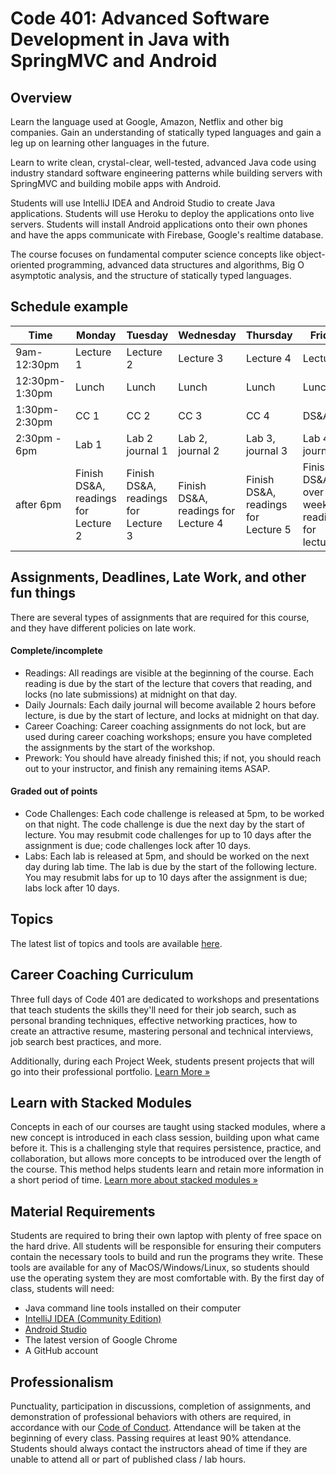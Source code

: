 # Code 401: Advanced Software Development in Java with SpringMVC and Android

## Overview

Learn the language used at Google, Amazon, Netflix and other big companies. Gain an understanding of statically typed languages and gain a leg up on learning other languages in the future.

Learn to write clean, crystal-clear, well-tested, advanced Java code using industry standard software engineering patterns while building servers with SpringMVC and building mobile apps with Android.

Students will use IntelliJ IDEA and Android Studio to create Java applications. Students will use Heroku to deploy the applications onto live servers. Students will install Android applications onto their own phones and have the apps communicate with Firebase, Google's realtime database.

The course focuses on fundamental computer science concepts like object-oriented programming, advanced data structures and algorithms, Big O asymptotic analysis, and the structure of statically typed languages.

## Schedule example

|Time   | Monday  | Tuesday |Wednesday|Thursday |Friday|
|-------|---------|---------|---------|---------|--------|
|9am-12:30pm|Lecture 1|Lecture 2|Lecture 3|Lecture 4|Lecture 5|
|12:30pm-1:30pm|Lunch    | Lunch   | Lunch   |Lunch    |Lunch    |
|1:30pm-2:30pm|CC 1   |CC 2   |CC 3   |CC 4   |DS&A   |
|2:30pm - 6pm| Lab 1 | Lab 2 journal 1| Lab 2, journal 2|Lab 3, journal 3|Lab 4, journal 4|
|after 6pm|Finish DS&A, readings for Lecture 2|Finish DS&A, readings for Lecture 3|Finish DS&A, readings for Lecture 4|Finish DS&A, readings for Lecture 5|Finish DS&A over weekend, readings for lecture 6|

## Assignments, Deadlines, Late Work, and other fun things

There are several types of assignments that are required for this course, and they have different policies on late work.

#### Complete/incomplete

* Readings: All readings are visible at the beginning of the course. Each reading is due by the start of the lecture that covers that reading, and locks (no late submissions) at midnight on that day.
* Daily Journals: Each daily journal will become available 2 hours before lecture, is due by the start of lecture, and locks at midnight on that day.
* Career Coaching: Career coaching assignments do not lock, but are used during career coaching workshops; ensure you have completed the assignments by the start of the workshop.
* Prework: You should have already finished this; if not, you should reach out to your instructor, and finish any remaining items ASAP.

#### Graded out of points

* Code Challenges: Each code challenge is released at 5pm, to be worked on that night. The code challenge is due the next day by the start of lecture. You may resubmit code challenges for up to 10 days after the assignment is due; code challenges lock after 10 days.
* Labs: Each lab is released at 5pm, and should be worked on the next day during lab time. The lab is due by the start of the following lecture. You may resubmit labs for up to 10 days after the assignment is due; labs lock after 10 days.

## Topics

The latest list of topics and tools are available [here](https://www.codefellows.org/courses/code-401/advanced-software-development-in-java-with-springmvc-and-android/#topics).

## Career Coaching Curriculum

Three full days of Code 401 are dedicated to workshops and presentations that teach students the skills they'll need for their job search, such as personal branding techniques, effective networking practices, how to create an attractive resume, mastering personal and technical interviews, job search best practices, and more.

Additionally, during each Project Week, students present projects that will go into their professional portfolio. [Learn More »](https://www.codefellows.org/get-a-software-development-job)

## Learn with Stacked Modules

Concepts in each of our courses are taught using stacked modules, where a new concept is introduced in each class session, building upon what came before it. This is a challenging style that requires persistence, practice, and collaboration, but allows more concepts to be introduced over the length of the course. This method helps students learn and retain more information in a short period of time. [Learn more about stacked modules »](https://www.codefellows.org/blog/how-to-accelerate-your-learning-with-stacked-modules)

## Material Requirements

Students are required to bring their own laptop with plenty of free space on the hard drive. All students will be responsible for ensuring their computers contain the necessary tools to build and run the programs they write. These tools are available for any of MacOS/Windows/Linux, so students should use the operating system they are most comfortable with. By the first day of class, students will need:

* Java command line tools installed on their computer
* [IntelliJ IDEA (Community Edition)](https://www.jetbrains.com/idea/download/)
* [Android Studio](https://developer.android.com/studio/index.html)
* The latest version of Google Chrome
* A GitHub account

## Professionalism

Punctuality, participation in discussions, completion of assignments, and demonstration of professional behaviors with others are required, in accordance with our [Code of Conduct](https://github.com/codefellows/code-of-conduct). Attendance will be taken at the beginning of every class. Passing requires at least 90% attendance. Students should always contact the instructors ahead of time if they are unable to attend all or part of published class / lab hours.
